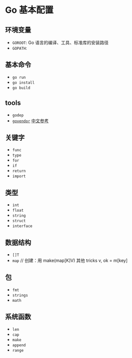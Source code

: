 # Go 基本配置

## 环境变量

+ `GOROOT`: Go 语言的编译、工具、标准库的安装路径
+ `GOPATH`: 

## 基本命令

+ `go run`
+ `go install`
+ `go build`

## tools

+ `godep`
+ [`govendor`](https://github.com/kardianos/govendor) [中文参考](https://segmentfault.com/a/1190000009268696)

## 关键字

+ `func`
+ `type`
+ `for`
+ `if`
+ `return`
+ `import`

## 类型

+ `int`
+ `float`
+ `string`
+ `struct`
+ `interface`

## 数据结构

+ `[]T`
+ `map`     // 创建：用 make(map[K]V) 其他 tricks     v, ok = m[key]

## 包

+ `fmt`
+ `strings`
+ `math`

## 系统函数

+ `len`
+ `cap`
+ `make`
+ `append`
+ `range`
